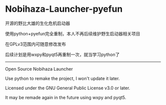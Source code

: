 # Nobihaza-Launcher-pyefun
开源的野比大雄的生化危机启动器


使用python+pyefun完全重制，本人不再后续维护野生启动器相关项目

在GPLv3范围内可随意修改发布

后续计划是用wxpy和pyqt5再重制一次，就当学习python了

----
Open Source Nobihaza Launcher


Use python to remake the project, I won't update it later.

Licensed under the GNU General Public License v3.0 or later.

It may be remade again in the future using wxpy and pyqt5.
